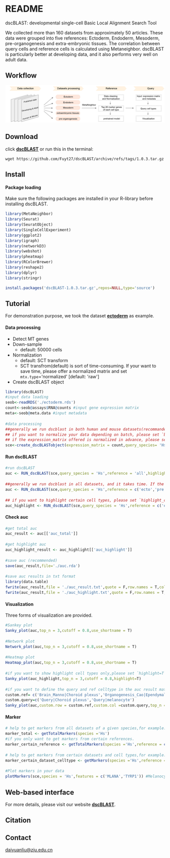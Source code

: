 # README

dscBLAST: developmental single-cell Basic Local Alignment Search Tool

We collected more than 160 datasets from approximately 50 articles. These data were grouped into five references: Ectoderm, Endoderm, Mesoderm, pre-organogenesis and extra-embryonic tissues. The correlation between query cells and reference cells is calculated using Metaneighbor. dscBLAST is particularly better at developing data, and it also performs very well on adult data.


## Workflow
![](Figure/WORKFLOW.jpeg)

## **Download**
click **[dscBLAST](https://github.com/Fuyt27/dscBLAST/archive/refs/tags/1.0.3.tar.gz)** or run this in the terminal:
```shell
wget https://github.com/Fuyt27/dscBLAST/archive/refs/tags/1.0.3.tar.gz
```



## **Install**
#### Package loading
Make sure the following packages are installed in your R-library before installing dscBLAST.
```R
library(MetaNeighbor)
library(Seurat)
library(SeuratObject)
library(SingleCellExperiment)
library(ggplot2)
library(igraph)
library(networkD3)
library(webshot)
library(pheatmap)
library(RColorBrewer)
library(reshape2)
library(dplyr)
library(stringr)
```

```R
install.packages('dscBLAST-1.0.3.tar.gz',repos=NULL,type='source')
```

## **Tutorial**

For demonstration purpose, we took the dataset **[ectoderm](https://github.com/Fuyt27/dscBLAST/releases/download/1.0.3/ectoderm.rds)** as example.


#### Data processing

- Detect MT genes
- Down-sample
  - default: 50000 cells
- Normalization
  - default: SCT transform
  - SCT transfrom(default) is sort of time-consuming. If your want to save time, please offer a normalized matrix and set  `mtx.type`='normalized' [default: 'raw']
- Create dscBLAST object

```R
library(dscBLAST)
#input data loading
seob<-readRDS('./ectoderm.rds')
count<-seob@assays$RNA@counts #input gene expression matrix
meta<-seob@meta.data #input metadata

#data processing
##generally we run dscblast in both human and mouse datasets(recommanded!), if you prefer to run dscblast for one species, please set ref_species ='single'.
## if you want to normalize your data depending on batch, please set `batch` ='your_batchname', which is expected to be offered in the meta data. This parameter would be take into account only when `mtx.type` is set as 'raw'.
## if the expression_matrix offered is normalized in advance, please set `mtx.type` = 'normalized'.
sce<-create_dscBLASTobject(expression_matrix = count,query_species= 'Hs',metadata = meta,cell_type=meta$cell_type,downsample = 50000,batch ='default',mtx.type = 'raw',ref_species ='both')
```



#### Run dscBLAST

```R
#run dscBLAST
auc <- RUN_dscBLAST(sce,query_species = 'Hs',reference = 'all',highlight_celltype=NULL)

##generally we run dscblast in all datasets, and it takes time. If the origin of query cells is known and you prefer to run dscblast using certain reference, please change the option `reference` ,for example:
auc <- RUN_dscBLAST(sce,query_species = 'Hs',reference = c('ecto','pre'),highlight_celltype=NULL)

## if you want to highlight certain cell types, please set `highlight_celltype`.  
auc_highlight <- RUN_dscBLAST(sce,query_species = 'Hs',reference = c('ecto','pre'),highlight_celltype='Melanocyte')
```

#### Check auc
```R
#get total auc 
auc_result <- auc[['auc_total']]

#get highlight auc 
auc_highlight_result <- auc_highlight[['auc_highlight']]

#save auc (recommended)
save(auc_result,file='./auc.rda')

#save auc results in txt format
library(data.table)
fwrite(auc_result,file = './auc_result.txt',quote = F,row.names = T,col.names = T,sep = '\t')
fwrite(auc_result,file = './auc_highlight.txt',quote = F,row.names = T,col.names = T,sep = '\t')
```


#### Visualization
Three forms of visualization are provided.

```R
#Sankey plot
Sanky_plot(auc,top_n = 3,cutoff = 0.8,use_shortname = T)

#Network plot
Network_plot(auc,top_n = 3,cutoff = 0.8,use_shortname = T)

#Heatmap plot
Heatmap_plot(auc,top_n = 3,cutoff = 0.8,use_shortname = T)

#if you want to show highlight cell types only,please set `highlight=T`.
Sanky_plot(auc_highlight,top_n = 3,cutoff = 0.8,highlight=T)

#if you want to define the query and ref celltype in the auc result matrix, please set  `custom.row` and `custom.col`.
custom.ref= c('Brain_Manno|Choroid plexus','Organogenesis_Cao|Ependymal cell','Eye_Han|Melanocyte','SKin_Reynolds|Melanocyte')
custom.query=c('Query|Choroid plexus','Query|melanocyte')
Sanky_plot(auc,custom.row = custom.ref,custom.col =custom.query,top_n = 3,cutoff = 0.8)
```



#### Marker

```R
# help to get markers from all datasets of a given species,for example:
marker_total <- getTotalMarkers(species ='Hs')
#if you only want to get markers from certain references.
marker_certain_reference <- getTotalMarkers(species ='Hs',reference = c('ecto','endo'))

# help to get markers from certain datasets and cell types,for example:
marker_certain_dataset_celltype <- getMarkers(species ='Hs',reference ='ecto' ,ref_celltype ='Melanocyte',ref_dataset ='Eye_Han' ,marker_top_n =20)

#Plot markers in your data
plotMarkers(sce,species = 'Hs',features = c('MLANA','TYRP1')) #Melanocyte markers
```


## Web-based interface
For more details, please visit our website **[dscBLAST](http://bis.zju.edu.cn/dscblast/index.html)**.


## Citation


## Contact
daiyuanliu@zju.edu.cn
